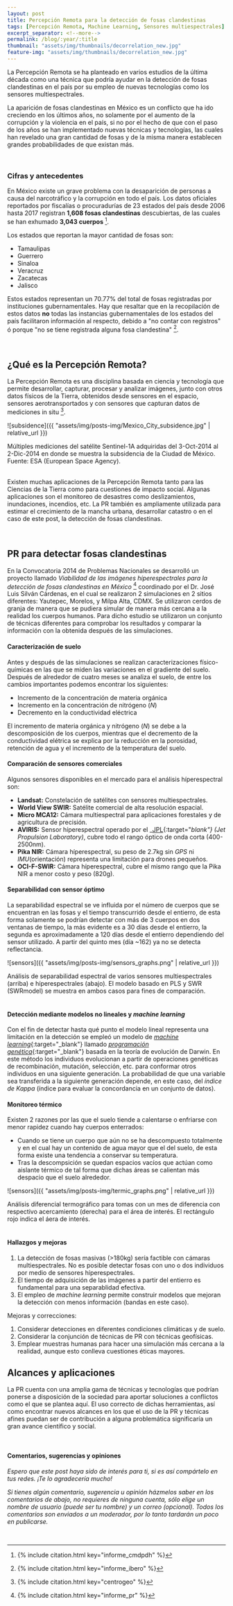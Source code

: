 ```yaml
---
layout: post
title: Percepción Remota para la detección de fosas clandestinas
tags: [Percepción Remota, Machine Learning, Sensores multiespectrales]
excerpt_separator: <!--more-->
permalink: /blog/:year/:title
thumbnail: "assets/img/thumbnails/decorrelation_new.jpg"
feature-img: "assets/img/thumbnails/decorrelation_new.jpg"
---
```


La Percepción Remota se ha planteado en varios estudios de la última década como una técnica que podría ayudar en la detección de fosas clandestinas en el país por su empleo de nuevas tecnologías como los sensores multiespectrales.

<!--more-->

La aparición de fosas clandestinas en México es un conflicto que ha ido creciendo en los últimos años, no solamente por el aumento de la corrupción y la violencia en el país, si no por el hecho de que con el paso de los años se han implementado nuevas técnicas y tecnologías, las cuales han revelado una gran cantidad de fosas y de la misma manera establecen grandes probabilidades de que existan más.

<br>

### Cifras y antecedentes
En México existe un grave problema con la desaparición de personas a causa del narcotráfico y la corrupción en todo el país. Los datos oficiales reportados por fiscalías o procuradurías de 23 estados del país desde 2006 hasta 2017 registran **1,608 fosas clandestinas** descubiertas, de las cuales se han exhumado **3,043 cuerpos** [^1].

Los estados que reportan la mayor cantidad de fosas son:

- Tamaulipas
- Guerrero
- Sinaloa
- Veracruz
- Zacatecas
- Jalisco

Estos estados representan un 70.77% del total de fosas registradas por instituciones gubernamentales. Hay que resaltar que en la recopilación de estos datos **no** todas las instancias gubernamentales de los estados del país facilitaron información al respecto, debido a "no contar con registros" ó porque "no se tiene registrada alguna fosa clandestina" [^2]. 

<br>

## ¿Qué es la Percepción Remota?
La Percepción Remota es una disciplina basada en ciencia y  tecnología que permite  desarrollar, capturar, procesar y analizar imágenes, junto con otros datos físicos de la Tierra, obtenidos  desde sensores en el espacio, sensores aerotransportados y con sensores que capturan datos de mediciones in situ [^3].

![subsidence]({{ "assets/img/posts-img/Mexico_City_subsidence.jpg" | relative_url }})
<figcaption> Múltiples mediciones del satélite Sentinel-1A adquiridas del 3-Oct-2014 al 2-Dic-2014 en donde se muestra la subsidencia de la Ciudad de México. Fuente: ESA (European Space Agency). </figcaption>

<br>

Existen muchas aplicaciones de la Percepción Remota tanto para las Ciencias de la Tierra como para cuestiones de impacto social. Algunas aplicaciones son el monitoreo de desastres como deslizamientos, inundaciones, incendios, etc. La PR también es ampliamente utilizada para estimar el crecimiento de la mancha urbana, desarrollar catastro o en el caso de este post, la detección de fosas clandestinas.

<br>

## PR para detectar fosas clandestinas
En la Convocatoria 2014 de Problemas Nacionales se desarrolló un proyecto llamado _Viabilidad de las imágenes híperespectrales para la detección de fosas clandestinas en México_ [^4] coordinado por el Dr. José Luis Silván Cárdenas, en el cual se realizaron 2 simulaciones en 2 sitios diferentes: Yautepec, Morelos, y Milpa Alta, CDMX. Se utilizaron cerdos de granja de manera que se pudiera simular de manera más cercana a la realidad los cuerpos humanos. Para dicho estudio se utilizaron un conjunto de técnicas diferentes para comprobar los resultados y comparar la información con la obtenida después de las simulaciones.

#### Caracterización de suelo
Antes y después de las simulaciones se realizan caracterizaciones físico-químicas en las que se miden las variaciones en el gradiente del suelo. Después de alrededor de cuatro meses se analiza el suelo, de entre los cambios importantes podemos encontrar los siguientes:

- Incremento de la concentración de materia orgánica
- Incremento en la concentración de nitrógeno (_N_)
- Decremento en la conductividad eléctrica

El incremento de materia orgánica y nitrógeno (_N_) se debe a la descomposición de los cuerpos, mientras que el decremento de la conductividad elétrica se explica por la reducción en la porosidad, retención de agua y el incremento de la temperatura del suelo.


#### Comparación de sensores comerciales
Algunos sensores disponibles en el mercado para el análisis híperespectral son:

- **Landsat:** Constelación de satélites con sensores multiespectrales.
- **World View SWIR:** Satélite comercial de alta resolución espacial.
- **Micro MCA12:** Cámara multiespectral para aplicaciones forestales y de agricultura de precisión.
- **AVIRIS:** Sensor híperespectral operado por el _[JPL](https://www.jpl.nasa.gov/){:target="_blank"} (Jet Propulsion Laboratory)_, cubre todo el rango óptico de onda corta (400-2500nm).
- **Pika NIR:** Cámara híperespectral, su peso de 2.7kg sin _GPS_ ni _IMU_(orientación) representa una limitación para drones pequeños.
- **OCI-F-SWIR:** Cámara híperespectral, cubre el mismo rango que la Pika NIR a menor costo y peso (820g).

#### Separabilidad con sensor óptimo
La separabilidad espectral se ve influida por el número de cuerpos que se encuentran en las fosas y el tiempo transcurrido desde el entierro, de esta forma solamente se podrían detectar con más de 3 cuerpos en dos ventanas de tiempo, la más evidente es a 30 días desde el entierro, la segunda es aproximadamente a 120 días desde el entierro dependiendo del sensor utilizado. A partir del quinto mes (día ~162) ya no se detecta reflectancia.

![sensors]({{ "assets/img/posts-img/sensors_graphs.png" | relative_url }})
<figcaption style="text-align: left;"> Análisis de separabilidad espectral de varios sensores multiespectrales (arriba) e híperespectrales (abajo). El modelo basado en PLS y SWR (SWRmodel) se muestra en ambos casos para fines de comparación. </figcaption>

<br>

#### Detección mediante modelos no lineales y _machine learning_
Con el fin de detectar hasta qué punto el modelo lineal representa una limitación en la detección se empleó un modelo de [_machine learning_](https://www.ibm.com/mx-es/analytics/machine-learning){:target="_blank"} llamado [_programación genética_](https://www.researchgate.net/publication/257527398_Programacion_Genetica_Introduccion_y_Aspectos_Generales){:target="_blank"} basada en la teoría de evolución de Darwin. En este método los individuos evolucionan a partir de operaciones genéticas de recombinación, mutación, selección, etc. para conformar otros individuos en una siguiente generación. La probabilidad de que una variable sea transferida a la siguiente generación depende, en este caso, del *índice de Kappa* (índice para evaluar la concordancia en un conjunto de datos).

#### Monitoreo térmico
Existen 2 razones por las que el suelo tiende a calentarse o enfriarse con menor rapidez cuando hay cuerpos enterrados:

- Cuando se tiene un cuerpo que aún no se ha descompuesto totalmente y en el cual hay un contenido de agua mayor que el del suelo, de esta forma existe una tendencia a conservar su temperatura.
- Tras la descompsición se quedan espacios vacíos que actúan como aislante térmico de tal forma que dichas áreas se calientan más despacio que el suelo alrededor.

![sensors]({{ "assets/img/posts-img/termic_graphs.png" | relative_url }})
<figcaption style="text-align: left;"> Análisis diferencial termográfico para tomas con un mes de diferencia con respectivo acercamiento (derecha) para el área de interés. El rectángulo rojo indica el áera de interés. </figcaption>

<br>

#### Hallazgos y mejoras
1. La detección de fosas masivas (>180kg) sería factible con cámaras multiespectrales. No es posible detectar fosas con uno o dos individuos por medio de sensores híperespectrales.
2. El tiempo de adquisición de las imágenes a partir del entierro es fundamental para una separablidad efectiva.
3. El empleo de _machine learning_ permite construir modelos que mejoran la detección con menos información (bandas en este caso).

Mejoras y correcciones:

1. Considerar detecciones en diferentes condiciones climáticas y de suelo.
2. Considerar la conjunción de técnicas de PR con técnicas geofísicas.
3. Emplear muestras humanas para hacer una simulación más cercana a la realidad, aunque esto conlleva cuestiones éticas mayores.

## Alcances y aplicaciones
La PR cuenta con una amplia gama de técnicas y tecnologías que podrían ponerse a disposición de la sociedad para aportar soluciones a conflictos como el que se plantea aquí. El uso correcto de dichas herramientas, así como encontrar nuevos alcances en los que el uso de la PR y técnicas afines puedan ser de contribución a alguna problemática significaría un gran avance científico y social.

<br>

#### Comentarios, sugerencias y opiniones
_Espero que este post haya sido de interés para ti, si es así compártelo en tus redes. ¡Te lo agradecería mucho!_

_Si tienes algún comentario, sugerencia u opinión házmelos saber en los comentarios de abajo, no requieres de ninguna cuenta, sólo elige un nombre de usuario (puede ser tu nombre) y un correo (opcional). Todos los comentarios son enviados a un moderador, por lo tanto tardarán un poco en publicarse._

<br>

[^1]: {% include citation.html key="informe_cmdpdh" %}
[^2]: {% include citation.html key="informe_ibero" %}
[^3]: {% include citation.html key="centrogeo" %}
[^4]: {% include citation.html key="informe_pr" %}
